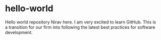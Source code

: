 # hello-world
Hello world repository
Nirav here. I am very excited to learn GitHub. This is a transition for our firm into following the latest best practices for software development.
